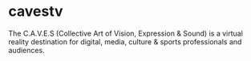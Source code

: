 # cavestv
The C.A.V.E.S (Collective Art of Vision, Expression &amp; Sound) is a virtual reality destination for digital, media, culture &amp; sports professionals and audiences. 
